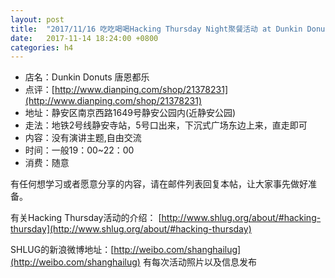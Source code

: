 ```yaml
---
layout: post
title:  "2017/11/16 吃吃喝喝Hacking Thursday Night聚餐活动 at Dunkin Donuts"
date:   2017-11-14 18:24:00 +0800
categories: h4
---
```

- 店名：Dunkin Donuts 唐恩都乐
- 点评：[http://www.dianping.com/shop/21378231](http://www.dianping.com/shop/21378231)
- 地址：静安区南京西路1649号静安公园内(近静安公园)
- 走法：地铁2号线静安寺站，5号口出来，下沉式广场东边上来，直走即可
- 内容：没有演讲主题,自由交流
- 时间：一般19：00~22：00
- 消费：随意

有任何想学习或者愿意分享的内容，请在邮件列表回复本帖，让大家事先做好准备。

有关Hacking Thursday活动的介绍：
[http://www.shlug.org/about/#hacking-thursday](http://www.shlug.org/about/#hacking-thursday)

SHLUG的新浪微博地址：[http://weibo.com/shanghailug](http://weibo.com/shanghailug) 有每次活动照片以及信息发布

